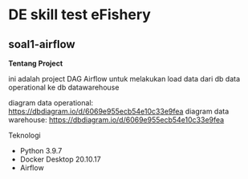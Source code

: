 # DE skill test eFishery

## soal1-airflow

**Tentang Project**

ini adalah project DAG Airflow untuk melakukan load data dari db data operational ke db datawarehouse

diagram data operational: https://dbdiagram.io/d/6069e955ecb54e10c33e9fea
diagram data warehouse: https://dbdiagram.io/d/6069e955ecb54e10c33e9fea

Teknologi
* Python 3.9.7
* Docker Desktop 20.10.17
* Airflow
